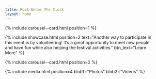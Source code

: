 ```yaml
---
title: Rock Under The Clock
layout: home
---
```

<!-- Carousel -->
{% include carousel--card.html position=1 %}


<!-- showcase -->
{% include showcase.html position=2
    text="Another way to participate in this event is by volunteering! It’s a great opportunity to meet new people and have fun while also helping the festival activities."
    btn_text="Learn More"
%}

<!-- Carousel -->
{% include carousel--card.html position=3 %}

<!-- Media -->
{% include media.html position=4 blob1="Photos" blob2="Videos" %}